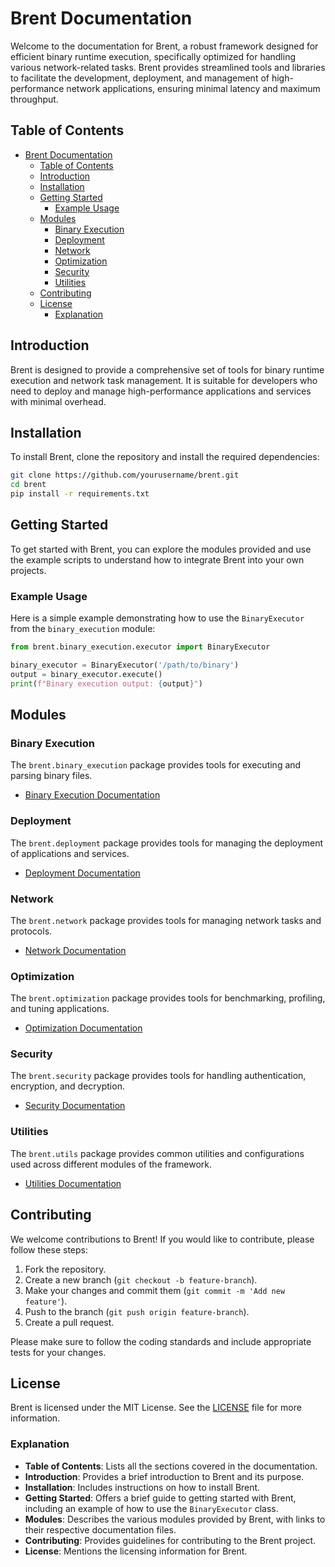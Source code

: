 # Brent Documentation

Welcome to the documentation for Brent, a robust framework designed for efficient binary runtime execution, specifically optimized for handling various network-related tasks. Brent provides streamlined tools and libraries to facilitate the development, deployment, and management of high-performance network applications, ensuring minimal latency and maximum throughput.

## Table of Contents

- [Brent Documentation](#brent-documentation)
  - [Table of Contents](#table-of-contents)
  - [Introduction](#introduction)
  - [Installation](#installation)
  - [Getting Started](#getting-started)
    - [Example Usage](#example-usage)
  - [Modules](#modules)
    - [Binary Execution](#binary-execution)
    - [Deployment](#deployment)
    - [Network](#network)
    - [Optimization](#optimization)
    - [Security](#security)
    - [Utilities](#utilities)
  - [Contributing](#contributing)
  - [License](#license)
    - [Explanation](#explanation)

## Introduction

Brent is designed to provide a comprehensive set of tools for binary runtime execution and network task management. It is suitable for developers who need to deploy and manage high-performance applications and services with minimal overhead.

## Installation

To install Brent, clone the repository and install the required dependencies:

```bash
git clone https://github.com/yourusername/brent.git
cd brent
pip install -r requirements.txt
```

## Getting Started

To get started with Brent, you can explore the modules provided and use the example scripts to understand how to integrate Brent into your own projects.

### Example Usage

Here is a simple example demonstrating how to use the `BinaryExecutor` from the `binary_execution` module:

```python
from brent.binary_execution.executor import BinaryExecutor

binary_executor = BinaryExecutor('/path/to/binary')
output = binary_executor.execute()
print(f"Binary execution output: {output}")
```

## Modules

### Binary Execution

The `brent.binary_execution` package provides tools for executing and parsing binary files.

- [Binary Execution Documentation](binary_execution.md)

### Deployment

The `brent.deployment` package provides tools for managing the deployment of applications and services.

- [Deployment Documentation](deployment.md)

### Network

The `brent.network` package provides tools for managing network tasks and protocols.

- [Network Documentation](network.md)

### Optimization

The `brent.optimization` package provides tools for benchmarking, profiling, and tuning applications.

- [Optimization Documentation](optimization.md)

### Security

The `brent.security` package provides tools for handling authentication, encryption, and decryption.

- [Security Documentation](security.md)

### Utilities

The `brent.utils` package provides common utilities and configurations used across different modules of the framework.

- [Utilities Documentation](utilities.md)

## Contributing

We welcome contributions to Brent! If you would like to contribute, please follow these steps:

1. Fork the repository.
2. Create a new branch (`git checkout -b feature-branch`).
3. Make your changes and commit them (`git commit -m 'Add new feature'`).
4. Push to the branch (`git push origin feature-branch`).
5. Create a pull request.

Please make sure to follow the coding standards and include appropriate tests for your changes.

## License

Brent is licensed under the MIT License. See the [LICENSE](../LICENSE) file for more information.

### Explanation

- **Table of Contents**: Lists all the sections covered in the documentation.
- **Introduction**: Provides a brief introduction to Brent and its purpose.
- **Installation**: Includes instructions on how to install Brent.
- **Getting Started**: Offers a brief guide to getting started with Brent, including an example of how to use the `BinaryExecutor` class.
- **Modules**: Describes the various modules provided by Brent, with links to their respective documentation files.
- **Contributing**: Provides guidelines for contributing to the Brent project.
- **License**: Mentions the licensing information for Brent.